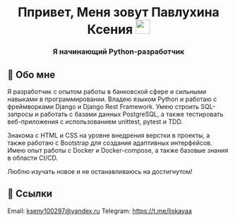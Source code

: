 <h1 align="center">Ппривет, Меня зовут Павлухина Ксения</a> 
<img src="https://github.com/blackcater/blackcater/raw/main/images/Hi.gif" height="32"/></h1>
<h3 align="center">Я начинающий Python-разработчик</h3>


## 🚀 Обо мне

Я разработчик с опытом работы в банковской сфере и сильными навыками в программировании. Владею языком Python и работаю с фреймворками Django и Django Rest Framework. Умею строить SQL-запросы и работать с базами данных PostgreSQL, а также тестировать веб-приложения с использованием unittest, pytest и TDD.

Знакома с HTML и CSS на уровне внедрения верстки в проекты, а также работаю с Bootstrap для создания адаптивных интерфейсов. Имею опыт работы с Docker и Docker-compose, а также базовые знания в области CI/CD.

Люблю изучать новое и не останавливаюсь на достигнутом!



## 🔗 Ссылки
Email: kseny100297@yandex.ru
Telegram: https://t.me/liskayaa
